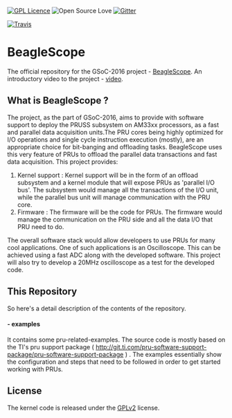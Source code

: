 [![GPL Licence](https://badges.frapsoft.com/os/gpl/gpl-150x33.png?v=102)](https://opensource.org/licenses/GPL-2.0/) 
![Open Source Love](https://badges.frapsoft.com/os/v1/open-source-150x25.png?v=102)
[![Gitter](https://badges.gitter.im/beagleboard/beagle-gsoc.svg)](https://gitter.im/beagleboard/beagle-gsoc?utm_source=badge&utm_medium=badge&utm_campaign=pr-badge)

[![Travis](https://travis-ci.org/ZeekHuge/BeagleScope.svg)](https://travis-ci.org/ZeekHuge/BeagleScope)

    

# BeagleScope
The official repository for the GSoC-2016 project - [BeagleScope](https://zeekhuge.github.io/beaglescope.html). An introductory video to the project - [video](https://youtu.be/tdanTRSmq4E).

## What is BeagleScope ?
The project, as the part of GSoC-2016, aims to provide with software support to deploy the PRUSS subsystem on AM33xx processors, as a fast and parallel data acquisition units.The PRU cores being highly optimized for I/O operations and single cycle instruction execution (mostly), are an appropriate choice for bit-banging and offloading tasks. BeagleScope uses this very feature of PRUs to offload the parallel data transactions and fast data acquisition. This project provides:

1. Kernel support :	Kernel support will be in the form of an offload subsystem and a kernel module that will expose PRUs as 'parallel I/O bus'. The subsystem would manage all the transactions of the I/O unit, while the parallel bus unit will manage communication with the PRU core.
2. Firmware : The firmware will be the code for PRUs. The firmware would manage the communication on the PRU side and all the data I/O that PRU need to do. 

The overall software stack would allow developers to use PRUs for many cool applications. One of such applications is an Oscilloscope. This can be achieved using a fast ADC along with the developed software. This project will also try to develop a 20MHz oscilloscope as a test for the developed code. 

## This Repository

So here's a detail description of the contents of the repository.
#### - examples
It contains some pru-related-examples. The source code is mostly based on the TI's pru support package ( http://git.ti.com/pru-software-support-package/pru-software-support-package ) . The examples essentially show the configuration and steps that need to be followed in order to get started working with PRUs.

## License
The kernel code is released under the [GPLv2](https://opensource.org/licenses/GPL-2.0/) license.
